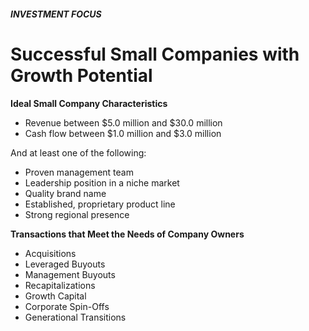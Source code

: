 ##### INVESTMENT FOCUS
# Successful Small Companies with Growth Potential
**Ideal Small Company Characteristics**
* Revenue between $5.0 million and $30.0 million
* Cash flow between $1.0 million and $3.0 million

And at least one of the following:
* Proven management team
* Leadership position in a niche market
* Quality brand name
* Established, proprietary product line
* Strong regional presence

**Transactions that Meet the Needs of Company Owners**
* Acquisitions
* Leveraged Buyouts
* Management Buyouts
* Recapitalizations
* Growth Capital
* Corporate Spin-Offs
* Generational Transitions